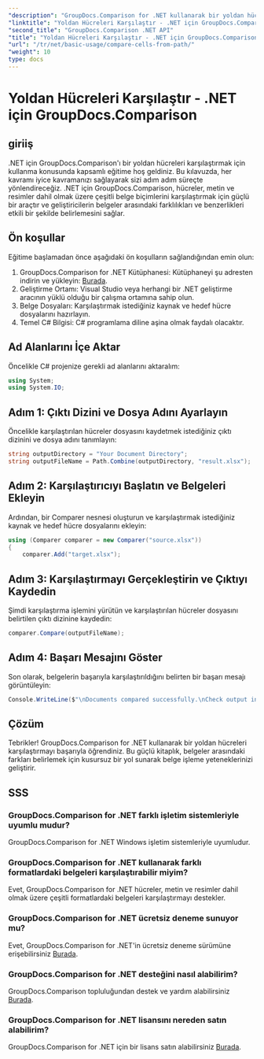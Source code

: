 ```yaml
---
"description": "GroupDocs.Comparison for .NET kullanarak bir yoldan hücreleri nasıl karşılaştıracağınızı öğrenin. Belgeler arasındaki farkları etkili bir şekilde belirleyin."
"linktitle": "Yoldan Hücreleri Karşılaştır - .NET için GroupDocs.Comparison"
"second_title": "GroupDocs.Comparison .NET API"
"title": "Yoldan Hücreleri Karşılaştır - .NET için GroupDocs.Comparison"
"url": "/tr/net/basic-usage/compare-cells-from-path/"
"weight": 10
type: docs
---
```

# Yoldan Hücreleri Karşılaştır - .NET için GroupDocs.Comparison

## giriiş
.NET için GroupDocs.Comparison'ı bir yoldan hücreleri karşılaştırmak için kullanma konusunda kapsamlı eğitime hoş geldiniz. Bu kılavuzda, her kavramı iyice kavramanızı sağlayarak sizi adım adım süreçte yönlendireceğiz. .NET için GroupDocs.Comparison, hücreler, metin ve resimler dahil olmak üzere çeşitli belge biçimlerini karşılaştırmak için güçlü bir araçtır ve geliştiricilerin belgeler arasındaki farklılıkları ve benzerlikleri etkili bir şekilde belirlemesini sağlar.
## Ön koşullar
Eğitime başlamadan önce aşağıdaki ön koşulların sağlandığından emin olun:
1. GroupDocs.Comparison for .NET Kütüphanesi: Kütüphaneyi şu adresten indirin ve yükleyin: [Burada](https://releases.groupdocs.com/comparison/net/).
2. Geliştirme Ortamı: Visual Studio veya herhangi bir .NET geliştirme aracının yüklü olduğu bir çalışma ortamına sahip olun.
3. Belge Dosyaları: Karşılaştırmak istediğiniz kaynak ve hedef hücre dosyalarını hazırlayın.
4. Temel C# Bilgisi: C# programlama diline aşina olmak faydalı olacaktır.

## Ad Alanlarını İçe Aktar
Öncelikle C# projenize gerekli ad alanlarını aktaralım:
```csharp
using System;
using System.IO;
```
## Adım 1: Çıktı Dizini ve Dosya Adını Ayarlayın
Öncelikle karşılaştırılan hücreler dosyasını kaydetmek istediğiniz çıktı dizinini ve dosya adını tanımlayın:
```csharp
string outputDirectory = "Your Document Directory";
string outputFileName = Path.Combine(outputDirectory, "result.xlsx");
```
## Adım 2: Karşılaştırıcıyı Başlatın ve Belgeleri Ekleyin
Ardından, bir Comparer nesnesi oluşturun ve karşılaştırmak istediğiniz kaynak ve hedef hücre dosyalarını ekleyin:
```csharp
using (Comparer comparer = new Comparer("source.xlsx"))
{
    comparer.Add("target.xlsx");
```
## Adım 3: Karşılaştırmayı Gerçekleştirin ve Çıktıyı Kaydedin
Şimdi karşılaştırma işlemini yürütün ve karşılaştırılan hücreler dosyasını belirtilen çıktı dizinine kaydedin:
```csharp
comparer.Compare(outputFileName);
```
## Adım 4: Başarı Mesajını Göster
Son olarak, belgelerin başarıyla karşılaştırıldığını belirten bir başarı mesajı görüntüleyin:
```csharp
Console.WriteLine($"\nDocuments compared successfully.\nCheck output in {outputDirectory}.");
```

## Çözüm
Tebrikler! GroupDocs.Comparison for .NET kullanarak bir yoldan hücreleri karşılaştırmayı başarıyla öğrendiniz. Bu güçlü kitaplık, belgeler arasındaki farkları belirlemek için kusursuz bir yol sunarak belge işleme yeteneklerinizi geliştirir.
## SSS
### GroupDocs.Comparison for .NET farklı işletim sistemleriyle uyumlu mudur?
GroupDocs.Comparison for .NET Windows işletim sistemleriyle uyumludur.
### GroupDocs.Comparison for .NET kullanarak farklı formatlardaki belgeleri karşılaştırabilir miyim?
Evet, GroupDocs.Comparison for .NET hücreler, metin ve resimler dahil olmak üzere çeşitli formatlardaki belgeleri karşılaştırmayı destekler.
### GroupDocs.Comparison for .NET ücretsiz deneme sunuyor mu?
Evet, GroupDocs.Comparison for .NET'in ücretsiz deneme sürümüne erişebilirsiniz [Burada](https://releases.groupdocs.com/).
### GroupDocs.Comparison for .NET desteğini nasıl alabilirim?
GroupDocs.Comparison topluluğundan destek ve yardım alabilirsiniz [Burada](https://forum.groupdocs.com/c/comparison/12).
### GroupDocs.Comparison for .NET lisansını nereden satın alabilirim?
GroupDocs.Comparison for .NET için bir lisans satın alabilirsiniz [Burada](https://purchase.groupdocs.com/buy).